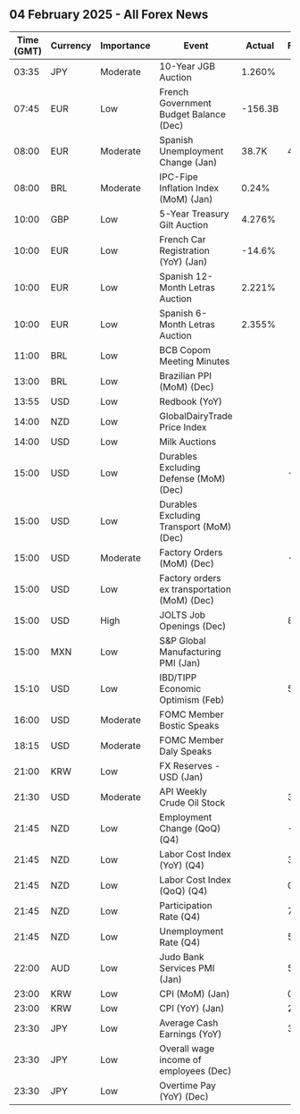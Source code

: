 ## 04 February 2025 - All Forex News

| Time (GMT) | Currency | Importance | Event | Actual | Forecast | Previous |
|------|----------|------------|-------|--------|----------|----------|
| 03:35 | JPY | Moderate | 10-Year JGB Auction | 1.260% |  | 1.140% |
| 07:45 | EUR | Low | French Government Budget Balance (Dec) | -156.3B |  | -172.5B |
| 08:00 | EUR | Moderate | Spanish Unemployment Change (Jan) | 38.7K | 45.4K | -25.3K |
| 08:00 | BRL | Moderate | IPC-Fipe Inflation Index (MoM) (Jan) | 0.24% |  | 0.34% |
| 10:00 | GBP | Low | 5-Year Treasury Gilt Auction | 4.276% |  | 4.490% |
| 10:00 | EUR | Low | French Car Registration (YoY) (Jan) | -14.6% |  | 1.5% |
| 10:00 | EUR | Low | Spanish 12-Month Letras Auction | 2.221% |  | 2.367% |
| 10:00 | EUR | Low | Spanish 6-Month Letras Auction | 2.355% |  | 2.535% |
| 11:00 | BRL | Low | BCB Copom Meeting Minutes |  |  |  |
| 13:00 | BRL | Low | Brazilian PPI (MoM) (Dec) |  |  | 1.23% |
| 13:55 | USD | Low | Redbook (YoY) |  |  | 4.9% |
| 14:00 | NZD | Low | GlobalDairyTrade Price Index |  |  | 1.4% |
| 14:00 | USD | Low | Milk Auctions |  |  | 4,146.0 |
| 15:00 | USD | Low | Durables Excluding Defense (MoM) (Dec) |  | -2.4% | -2.4% |
| 15:00 | USD | Low | Durables Excluding Transport (MoM) (Dec) |  |  | 0.3% |
| 15:00 | USD | Moderate | Factory Orders (MoM) (Dec) |  | -0.7% | -0.4% |
| 15:00 | USD | Low | Factory orders ex transportation (MoM) (Dec) |  |  | 0.2% |
| 15:00 | USD | High | JOLTS Job Openings (Dec) |  | 8.010M | 8.098M |
| 15:00 | MXN | Low | S&P Global Manufacturing PMI (Jan) |  |  | 49.80 |
| 15:10 | USD | Low | IBD/TIPP Economic Optimism (Feb) |  | 53.0 | 51.9 |
| 16:00 | USD | Moderate | FOMC Member Bostic Speaks |  |  |  |
| 18:15 | USD | Moderate | FOMC Member Daly Speaks |  |  |  |
| 21:00 | KRW | Low | FX Reserves - USD (Jan) |  |  | 415.60B |
| 21:30 | USD | Moderate | API Weekly Crude Oil Stock |  | 3.170M | 2.860M |
| 21:45 | NZD | Low | Employment Change (QoQ) (Q4) |  | -0.2% | -0.5% |
| 21:45 | NZD | Low | Labor Cost Index (YoY) (Q4) |  | 3.0% | 3.4% |
| 21:45 | NZD | Low | Labor Cost Index (QoQ) (Q4) |  | 0.6% | 0.6% |
| 21:45 | NZD | Low | Participation Rate (Q4) |  | 71.10% | 71.20% |
| 21:45 | NZD | Low | Unemployment Rate (Q4) |  | 5.1% | 4.8% |
| 22:00 | AUD | Low | Judo Bank Services PMI (Jan) |  | 50.4 | 50.8 |
| 23:00 | KRW | Low | CPI (MoM) (Jan) |  | 0.4% | 0.4% |
| 23:00 | KRW | Low | CPI (YoY) (Jan) |  | 2.0% | 1.9% |
| 23:30 | JPY | Low | Average Cash Earnings (YoY) |  | 3.6% | 3.0% |
| 23:30 | JPY | Low | Overall wage income of employees (Dec) |  |  | 3.9% |
| 23:30 | JPY | Low | Overtime Pay (YoY) (Dec) |  |  | 1.60% |
